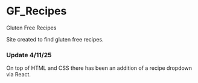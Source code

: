 # GF_Recipes
Gluten Free Recipes

Site created to find gluten free recipes.

### Update 4/11/25

On top of HTML and CSS there has been an addition of a recipe dropdown via React.
